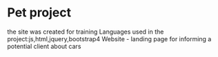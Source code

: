 # Pet project
the site was created for training
Languages used in the project:js,html,jquery,bootstrap4
Website - landing page for informing a potential client about cars
